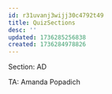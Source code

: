 ```yaml
---
id: r31uvanj3wijj30c4792t49
title: QuizSections
desc: ''
updated: 1736285256838
created: 1736284978826
---
```

Section: AD

TA: Amanda Popadich